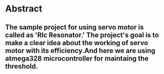 # Abstract
## The sample project for using servo motor is called as 'Rlc Resonator.' The project's goal is to make a clear idea about the working of servo motor with its efficiency.And here we are using atmega328 microcontroller for maintaing the threshold.
